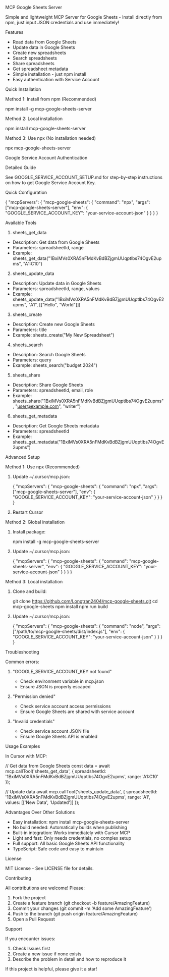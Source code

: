 MCP Google Sheets Server

Simple and lightweight MCP Server for Google Sheets - Install directly from npm, just input JSON credentials and use immediately!

Features

- Read data from Google Sheets
- Update data in Google Sheets
- Create new spreadsheets
- Search spreadsheets
- Share spreadsheets
- Get spreadsheet metadata
- Simple installation - just npm install
- Easy authentication with Service Account

Quick Installation

Method 1: Install from npm (Recommended)

npm install -g mcp-google-sheets-server

Method 2: Local installation

npm install mcp-google-sheets-server

Method 3: Use npx (No installation needed)

npx mcp-google-sheets-server

Google Service Account Authentication

Detailed Guide

See GOOGLE_SERVICE_ACCOUNT_SETUP.md for step-by-step instructions on how to get Google Service Account Key.

Quick Configuration

{
"mcpServers": {
"mcp-google-sheets": {
"command": "npx",
"args": ["mcp-google-sheets-server"],
"env": {
"GOOGLE_SERVICE_ACCOUNT_KEY": "your-service-account-json"
}
}
}
}

Available Tools

1. sheets_get_data

- Description: Get data from Google Sheets
- Parameters: spreadsheetId, range
- Example: sheets_get_data("1BxiMVs0XRA5nFMdKvBdBZjgmUUqptlbs74OgvE2upms", "A1:C10")

2. sheets_update_data

- Description: Update data in Google Sheets
- Parameters: spreadsheetId, range, values
- Example: sheets_update_data("1BxiMVs0XRA5nFMdKvBdBZjgmUUqptlbs74OgvE2upms", "A1", [["Hello", "World"]])

3. sheets_create

- Description: Create new Google Sheets
- Parameters: title
- Example: sheets_create("My New Spreadsheet")

4. sheets_search

- Description: Search Google Sheets
- Parameters: query
- Example: sheets_search("budget 2024")

5. sheets_share

- Description: Share Google Sheets
- Parameters: spreadsheetId, email, role
- Example: sheets_share("1BxiMVs0XRA5nFMdKvBdBZjgmUUqptlbs74OgvE2upms", "user@example.com", "writer")

6. sheets_get_metadata

- Description: Get Google Sheets metadata
- Parameters: spreadsheetId
- Example: sheets_get_metadata("1BxiMVs0XRA5nFMdKvBdBZjgmUUqptlbs74OgvE2upms")

Advanced Setup

Method 1: Use npx (Recommended)

1. Update ~/.cursor/mcp.json:

   {
   "mcpServers": {
   "mcp-google-sheets": {
   "command": "npx",
   "args": ["mcp-google-sheets-server"],
   "env": {
   "GOOGLE_SERVICE_ACCOUNT_KEY": "your-service-account-json"
   }
   }
   }
   }

2. Restart Cursor

Method 2: Global installation

1. Install package:

   npm install -g mcp-google-sheets-server

2. Update ~/.cursor/mcp.json:

   {
   "mcpServers": {
   "mcp-google-sheets": {
   "command": "mcp-google-sheets-server",
   "env": {
   "GOOGLE_SERVICE_ACCOUNT_KEY": "your-service-account-json"
   }
   }
   }
   }

Method 3: Local installation

1. Clone and build:

   git clone https://github.com/Longtran2404/mcp-google-sheets.git
   cd mcp-google-sheets
   npm install
   npm run build

2. Update ~/.cursor/mcp.json:

   {
   "mcpServers": {
   "mcp-google-sheets": {
   "command": "node",
   "args": ["/path/to/mcp-google-sheets/dist/index.js"],
   "env": {
   "GOOGLE_SERVICE_ACCOUNT_KEY": "your-service-account-json"
   }
   }
   }
   }

Troubleshooting

Common errors:

1. "GOOGLE_SERVICE_ACCOUNT_KEY not found"

   - Check environment variable in mcp.json
   - Ensure JSON is properly escaped

2. "Permission denied"

   - Check service account access permissions
   - Ensure Google Sheets are shared with service account

3. "Invalid credentials"
   - Check service account JSON file
   - Ensure Google Sheets API is enabled

Usage Examples

In Cursor with MCP:

// Get data from Google Sheets
const data = await mcp.callTool('sheets_get_data', {
spreadsheetId: '1BxiMVs0XRA5nFMdKvBdBZjgmUUqptlbs74OgvE2upms',
range: 'A1:C10'
});

// Update data
await mcp.callTool('sheets_update_data', {
spreadsheetId: '1BxiMVs0XRA5nFMdKvBdBZjgmUUqptlbs74OgvE2upms',
range: 'A1',
values: [['New Data', 'Updated']]
});

Advantages Over Other Solutions

- Easy installation: npm install mcp-google-sheets-server
- No build needed: Automatically builds when publishing
- Built-in integration: Works immediately with Cursor MCP
- Light and fast: Only needs credentials, no complex setup
- Full support: All basic Google Sheets API functionality
- TypeScript: Safe code and easy to maintain

License

MIT License - See LICENSE file for details.

Contributing

All contributions are welcome! Please:

1. Fork the project
2. Create a feature branch (git checkout -b feature/AmazingFeature)
3. Commit your changes (git commit -m 'Add some AmazingFeature')
4. Push to the branch (git push origin feature/AmazingFeature)
5. Open a Pull Request

Support

If you encounter issues:

1. Check Issues first
2. Create a new issue if none exists
3. Describe the problem in detail and how to reproduce it

If this project is helpful, please give it a star!
